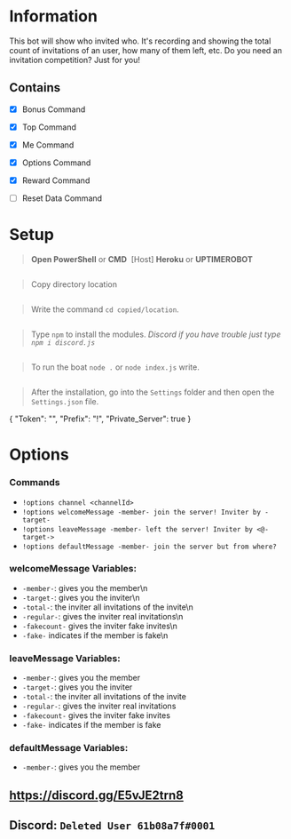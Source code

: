 # Information
This bot will show who invited who. It's recording and showing the total count of invitations of an user, how many of them left, etc. Do you need an invitation competition? Just for you!




## Contains
- [x] Bonus Command
- [x] Top Command
- [x] Me Command
- [x] Options Command
- [x] Reward Command
- [ ] Reset Data Command



# Setup
> **Open PowerShell** or  **CMD** 
![]()
> [Host] **Heroku** or **UPTIMEROBOT**

![]()

> Copy directory location

![]()

> Write the command `cd copied/location`. 

![]()

> Type `npm` to install the modules. *Discord if you have trouble just type `npm i discord.js`*

![]()

> To run the boat `node .` or `node index.js` write.

![]()

> After the installation, go into the `Settings` folder and then open the `Settings.json` file.

{
    "Token": "",
    "Prefix": "!",
    "Private_Server": true
}

# Options

### Commands

- `!options channel <channelId>`
- `!options welcomeMessage -member- join the server! Inviter by -target-`
- `!options leaveMessage -member- left the server! Inviter by <@-target->`
- `!options defaultMessage -member- join the server but from where?`


### welcomeMessage Variables:

- `-member-`: gives you the member\n
- `-target-`: gives you the inviter\n
- `-total-`: the inviter all invitations of the invite\n
- `-regular-`: gives the inviter real invitations\n
- `-fakecount-` gives the inviter fake invites\n
- `-fake-` indicates if the member is fake\n

### leaveMessage Variables:

- `-member-`: gives you the member
- `-target-`: gives you the inviter
- `-total-`: the inviter all invitations of the invite
- `-regular-`: gives the inviter real invitations
- `-fakecount-` gives the inviter fake invites
- `-fake-` indicates if the member is fake

### defaultMessage Variables:

- `-member-`: gives you the member




## https://discord.gg/E5vJE2trn8
## Discord: `Deleted User 61b08a7f#0001`
